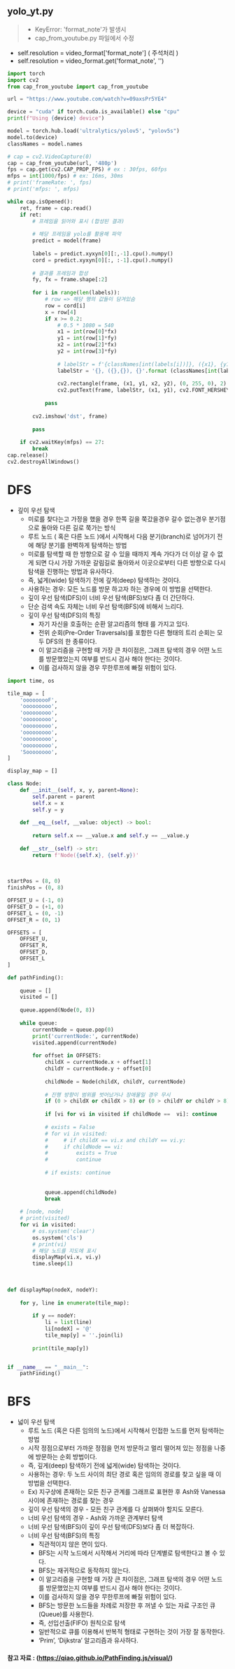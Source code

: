 ## yolo_yt.py
> * KeyError: 'format_note'가 발생시
> * cap_from_youtube.py 파일에서 수정
* self.resolution = video_format['format_note'] ( 주석처리 )
* self.resolution = video_format.get('format_note', '')

```python
import torch
import cv2
from cap_from_youtube import cap_from_youtube

url = "https://www.youtube.com/watch?v=09axsPr5YE4"

device = "cuda" if torch.cuda.is_available() else "cpu"
print(f"Using {device} device")

model = torch.hub.load('ultralytics/yolov5', "yolov5s")
model.to(device)
classNames = model.names

# cap = cv2.VideoCapture(0)
cap = cap_from_youtube(url, '480p')
fps = cap.get(cv2.CAP_PROP_FPS) # ex : 30fps, 60fps
mfps = int(1000/fps) # ex: 16ms, 30ms
# print('frameRate: ', fps)
# print('mfps: ', mfps)

while cap.isOpened():
    ret, frame = cap.read()
    if ret:
        # 프레임을 읽어와 표시 (합성된 결과)
        
        # 해당 프레임을 yolo를 활용해 파악
        predict = model(frame)
        
        labels = predict.xyxyn[0][:,-1].cpu().numpy()
        cord = predict.xyxyn[0][:, :-1].cpu().numpy()
        
        # 결과를 프레임과 합성
        fy, fx = frame.shape[:2]
        
        for i in range(len(labels)):
            # row => 해당 행의 값들이 담겨있슴
            row = cord[i]
            x = row[4]
            if x >= 0.2:
                # 0.5 * 1080 = 540
                x1 = int(row[0]*fx)
                y1 = int(row[1]*fy)
                x2 = int(row[2]*fx)
                y2 = int(row[3]*fy)
                
                # labelStr = f'{classNames[int(labels[i])]}, ({x1}, {y1}), {str(row[4])[:4]}'
                labelStr = '{}, ({},{}), {}'.format (classNames[int(labels[i])], x1, y1, str(row[4])[:4])
                
                cv2.rectangle(frame, (x1, y1, x2, y2), (0, 255, 0), 2)
                cv2.putText(frame, labelStr, (x1, y1), cv2.FONT_HERSHEY_SIMPLEX, 1, (0,0,255), 2)
            
            pass
        
        cv2.imshow('dst', frame)
        
        pass
    
    if cv2.waitKey(mfps) == 27:
        break
cap.release()
cv2.destroyAllWindows()
```

# DFS
* 깊이 우선 탐색
    * 미로를 찾다는고 가정을 했을 경우 한쪽 길을 쭉갔을경우 갈수 없는경우 분기점으로 돌아와 다른 길로 쭉가는 방식
    * 루트 노드 ( 혹은 다른 노드 )에서 시작해서 다음 분기(branch)로 넘어가기 전에 해당 분기를 완벽하게 탐색하는 방법
    * 미로를 탐색할 때 한 방향으로 갈 수 있을 때까지 계속 가다가 더 이상 갈 수 없게 되면 다시 가장 가까운 갈림길로 돌아와서 이곳으로부터 다른 방향으로 다시 탐색을 진행하는 방법과 유사하다.
    * 즉, 넓게(wide) 탐색하기 전에 깊게(deep) 탐색하는 것이다.
    * 사용하는 경우: 모든 노드를 방문 하고자 하는 경우에 이 방법을 선택한다.
    * 깊이 우선 탐색(DFS)이 너비 우선 탐색(BFS)보다 좀 더 간단하다.
    * 단순 검색 속도 자체는 너비 우선 탐색(BFS)에 비해서 느리다.
    * 깊이 우선 탐색(DFS)의 특징
        * 자기 자신을 호출하는 순환 알고리즘의 형태 를 가지고 있다.
        * 전위 순회(Pre-Order Traversals)를 포함한 다른 형태의 트리 순회는 모두 DFS의 한 종류이다.
        * 이 알고리즘을 구현할 때 가장 큰 차이점은, 그래프 탐색의 경우 어떤 노드를 방문했었는지 여부를 반드시 검사 해야 한다는 것이다.
        * 이를 검사하지 않을 경우 무한루프에 빠질 위험이 있다.

```python
import time, os

tile_map = [
    'ooooooooF',
    'ooooooooo',
    'ooooooooo',
    'ooooooooo',
    'ooooooooo',
    'ooooooooo',
    'ooooooooo',
    'ooooooooo',
    'Soooooooo',
]

display_map = []

class Node:
    def __init__(self, x, y, parent=None):
        self.parent = parent
        self.x = x
        self.y = y
    
    def __eq__(self, __value: object) -> bool:
        
        return self.x == __value.x and self.y == __value.y
    
    def __str__(self) -> str:
        return f'Node({self.x}, {self.y})'
            
    
    
startPos = (8, 0)
finishPos = (0, 8)

OFFSET_U = (-1, 0)
OFFSET_D = (+1, 0)
OFFSET_L = (0, -1)
OFFSET_R = (0, 1)

OFFSETS = [
    OFFSET_U,
    OFFSET_R,
    OFFSET_D,
    OFFSET_L
]

def pathFinding():
    
    queue = []
    visited = []
    
    queue.append(Node(0, 8))
    
    while queue:    
        currentNode = queue.pop(0)
        print('currentNode:', currentNode)
        visited.append(currentNode)
        
        for offset in OFFSETS:
            childX = currentNode.x + offset[1]
            childY = currentNode.y + offset[0]
            
            childNode = Node(childX, childY, currentNode)
            
            # 진행 방향이 범위를 벗어났거나 장애물일 경우 무시
            if (0 > childX or childX > 8) or (0 > childY or childY > 8): continue
            
            if [vi for vi in visited if childNode ==  vi]: continue
            
            # exists = False
            # for vi in visited:
            #     # if childX == vi.x and childY == vi.y:
            #     if childNode == vi:
            #         exists = True
            #         continue
            
            # if exists: continue
            
            
            queue.append(childNode)
            break
    
    # [node, node]
    # print(visited)
    for vi in visited:
        # os.system('clear')
        os.system('cls')
        # print(vi)
        # 해당 노드를 지도에 표시
        displayMap(vi.x, vi.y)
        time.sleep(1)
        
        
        
def displayMap(nodeX, nodeY):
    
    for y, line in enumerate(tile_map):
        
        if y == nodeY:
            li = list(line)
            li[nodeX] = '@'
            tile_map[y] = ''.join(li)
            
        print(tile_map[y])


if __name__ == "__main__":
    pathFinding()
```


# BFS
* 넓이 우선 탐색
    * 루트 노드 (혹은 다른 임의의 노드)에서 시작해서 인접한 노드를 먼저 탐색하는 방법
    * 시작 정점으로부터 가까운 정점을 먼저 방문하고 멀리 떨어져 있는 정점을 나중에 방문하는 순회 방법이다.
    * 즉, 깊게(deep) 탐색하기 전에 넓게(wide) 탐색하는 것이다.
    * 사용하는 경우: 두 노드 사이의 최단 경로 혹은 임의의 경로를 찾고 싶을 때 이 방법을 선택한다.
    * Ex) 지구상에 존재하는 모든 친구 관계를 그래프로 표현한 후 Ash와 Vanessa 사이에 존재하는 경로를 찾는 경우
    * 깊이 우선 탐색의 경우 - 모든 친구 관계를 다 살펴봐야 할지도 모른다.
    * 너비 우선 탐색의 경우 - Ash와 가까운 관계부터 탐색
    * 너비 우선 탐색(BFS)이 깊이 우선 탐색(DFS)보다 좀 더 복잡하다.
    * 너비 우선 탐색(BFS)의 특징
        * 직관적이지 않은 면이 있다.
        * BFS는 시작 노드에서 시작해서 거리에 따라 단계별로 탐색한다고 볼 수 있다.
        * BFS는 재귀적으로 동작하지 않는다.
        * 이 알고리즘을 구현할 때 가장 큰 차이점은, 그래프 탐색의 경우 어떤 노드를 방문했었는지 여부를 반드시 검사 해야 한다는 것이다.
        * 이를 검사하지 않을 경우 무한루프에 빠질 위험이 있다.
        * BFS는 방문한 노드들을 차례로 저장한 후 꺼낼 수 있는 자료 구조인 큐(Queue)를 사용한다.
        * 즉, 선입선출(FIFO) 원칙으로 탐색
        * 일반적으로 큐를 이용해서 반복적 형태로 구현하는 것이 가장 잘 동작한다.
        * ‘Prim’, ‘Dijkstra’ 알고리즘과 유사하다.

#### 참고 자료 : (https://qiao.github.io/PathFinding.js/visual/)

```python

```
















